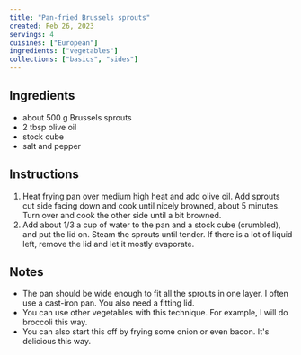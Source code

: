 ```yaml
---
title: "Pan-fried Brussels sprouts"
created: Feb 26, 2023
servings: 4
cuisines: ["European"]
ingredients: ["vegetables"]
collections: ["basics", "sides"]
---
```


## Ingredients

- about 500 g Brussels sprouts
- 2 tbsp olive oil
- stock cube
- salt and pepper

## Instructions

1. Heat frying pan over medium high heat and add olive oil. Add sprouts cut side facing down and cook until nicely browned, about 5 minutes. Turn over and cook the other side until a bit browned.
2. Add about 1/3 a cup of water to the pan and a stock cube (crumbled), and put the lid on. Steam the sprouts until tender. If there is a lot of liquid left, remove the lid and let it mostly evaporate.

## Notes

- The pan should be wide enough to fit all the sprouts in one layer. I often use a cast-iron pan. You also need a fitting lid.
- You can use other vegetables with this technique. For example, I will do broccoli this way.
- You can also start this off by frying some onion or even bacon. It's delicious this way.
